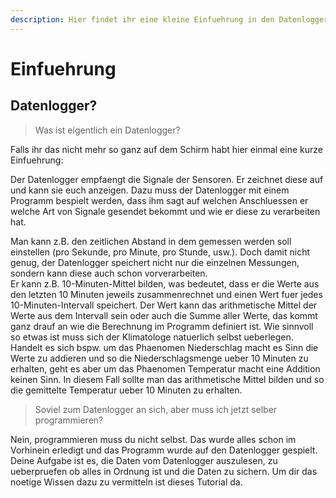 ```yaml
---
description: Hier findet ihr eine kleine Einfuehrung in den Datenlogger.
---
```


# Einfuehrung

## Datenlogger?

> Was ist eigentlich ein Datenlogger?

Falls ihr das nicht mehr so ganz auf dem Schirm habt hier einmal eine kurze Einfuehrung:

Der Datenlogger empfaengt die Signale der Sensoren. Er zeichnet diese auf und kann sie euch anzeigen. Dazu muss der Datenlogger mit einem Programm bespielt werden, dass ihm sagt auf welchen Anschluessen er welche Art von Signale gesendet bekommt und wie er diese zu verarbeiten hat. 

Man kann z.B. den zeitlichen Abstand in dem gemessen werden soll einstellen \(pro Sekunde, pro Minute, pro Stunde, usw.\). Doch damit nicht genug, der Datenlogger speichert nicht nur die einzelnen Messungen, sondern kann diese auch schon vorverarbeiten.   
Er kann z.B. 10-Minuten-Mittel bilden, was bedeutet, dass er die Werte aus den letzten 10 Minuten jeweils zusammenrechnet und einen Wert fuer jedes 10-Minuten-Intervall speichert. Der Wert kann das arithmetische Mittel der Werte aus dem Intervall sein oder auch die Summe aller Werte, das kommt ganz drauf an wie die Berechnung im Programm definiert ist. Wie sinnvoll so etwas ist muss sich der Klimatologe natuerlich selbst ueberlegen. Handelt es sich bspw. um das Phaenomen Niederschlag macht es Sinn die Werte zu addieren und so die Niederschlagsmenge ueber 10 Minuten zu erhalten, geht es aber um das Phaenomen Temperatur macht eine Addition keinen Sinn. In diesem Fall sollte man das arithmetische Mittel bilden und so die gemittelte Temperatur ueber 10 Minuten zu erhalten.

> Soviel zum Datenlogger an sich, aber muss ich jetzt selber programmieren?

Nein, programmieren muss du nicht selbst. Das wurde alles schon im Vorhinein erledigt und das Programm wurde auf den Datenlogger gespielt. Deine Aufgabe ist es, die Daten vom Datenlogger auszulesen, zu ueberpruefen ob alles in Ordnung ist und die Daten zu sichern. Um dir das noetige Wissen dazu zu vermitteln ist dieses Tutorial da.



